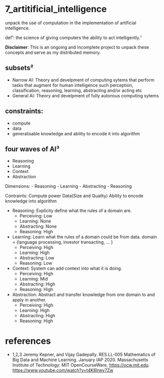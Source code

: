 # 7_artitificial_intelligence

unpack the use of computation in the implementation of artificial intelligence.

def¹: the science of giving computers the ability to act intelligently.¹

**Disclaimer**: This is an ongoing and incomplete project to unpack these concepts and serve as my distributed memory.

## subsets²

* Narrow AI: Theory and develpment of computing sytems that perform tasks that augment for human intelligence such perception, classification, reasoning, learning, abstracting and/or acting etc
* General AI: Theory and develpment of fully autonous computing sytems

## constraints:

* compute
* data
* generalisable knowledge and ability to encode it into algorithm

## four waves of AI³

* Reasoning
* Learning
* Context
* Abstraction

Dimensions: - Reasoning - Learning - Abstracting - Reasoning

Contraints:
Compute power
Data(Size and Quality)
Ability to encode knowledge into algorithm

* Reasoning: Explicity define what the rules of a domain are.
  * Perceiving: Low
  * Learning: None
  * Abstracting: None
  * Reasoning: High
* Learning: Learn what the rules of a domain could be from data.
  domain = {language processing, investor transacting, ... }
  * Perceiving: High
  * Learning: High
  * Abstracting: Low
  * Reasoning: Low
* Context: System can add context into what it is doing.
  * Perceiving: High
  * Learning: Mid
  * Abstracting: High
  * Reasoning: High
* Abstraction: Abstract and transfer knowledge from one domain to and apply in another.
  * Perceiving: High
  * Learning: High
  * Abstracting: High
  * Reasoning: High

# references

* 1,2,3 Jeremy Kepner, and Vijay Gadepally. RES.LL-005 Mathematics of Big Data and Machine Learning. January IAP 2020. Massachusetts Institute of Technology: MIT OpenCourseWare, https://ocw.mit.edu. https://www.youtube.com/watch?v=t4K6lney7Zw
